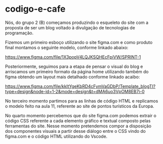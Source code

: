 # codigo-e-cafe

Nós, do grupo 2 (B) começamos produzindo o esqueleto do site com a proposta de ser um blog voltado à divulgação de tecnologias de programação.

Fizemos um primeiro esboço utilizando o site figma.com e como produto final montamos o seguinte modelo, conforme linkado abaixo:

https://www.figma.com/file/1X3popV4LQJKSQHEcFpiVW/SPRINT-1

Posteriormente, seguimos para a etapa de pensar o visual do blog e arriscamos um primeiro formato da página home utilizando também do figma obtendo um layout mais detalhado conforme linkado acaibo:

https://www.figma.com/file/kkItYgeKbRD4cFymVaGDbP/Template_blogTI?type=design&node-id=1-2&mode=design&t=dMA6uo3VpOM8EB7i-0

No terceiro momento partimos para as linhas de código HTML e replicamos o modelo feito na aula 11, referente ao site de pontos turísticos da Europa.

No quarto momento percebemos que do site figma.com podemos extrair o código CSS referente a cada elemento gráfico e textual composto pelas ferramentas do site. Nesse momento pretendemos compor a disposição dos componentes visuais a partir desse diálogo entre o CSS vindo do figma.com e o código HTML utilizando do Vscode.
